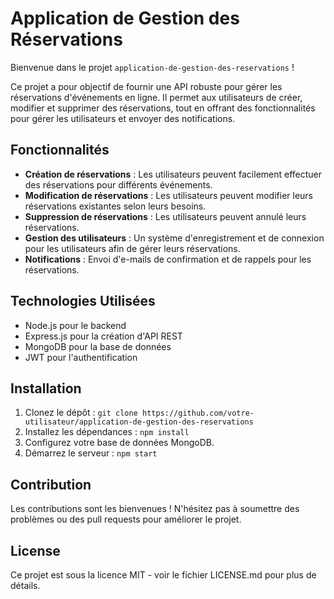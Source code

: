 # Application de Gestion des Réservations

Bienvenue dans le projet `application-de-gestion-des-reservations` !

Ce projet a pour objectif de fournir une API robuste pour gérer les réservations d'événements en ligne. Il permet aux utilisateurs de créer, modifier et supprimer des réservations, tout en offrant des fonctionnalités pour gérer les utilisateurs et envoyer des notifications.

## Fonctionnalités

- **Création de réservations** : Les utilisateurs peuvent facilement effectuer des réservations pour différents événements.
- **Modification de réservations** : Les utilisateurs peuvent modifier leurs réservations existantes selon leurs besoins.
- **Suppression de réservations** : Les utilisateurs peuvent annulé leurs réservations.
- **Gestion des utilisateurs** : Un système d'enregistrement et de connexion pour les utilisateurs afin de gérer leurs réservations.
- **Notifications** : Envoi d'e-mails de confirmation et de rappels pour les réservations.

## Technologies Utilisées

- Node.js pour le backend
- Express.js pour la création d'API REST
- MongoDB pour la base de données
- JWT pour l'authentification

## Installation

1. Clonez le dépôt : `git clone https://github.com/votre-utilisateur/application-de-gestion-des-reservations`
2. Installez les dépendances : `npm install`
3. Configurez votre base de données MongoDB.
4. Démarrez le serveur : `npm start`

## Contribution

Les contributions sont les bienvenues ! N'hésitez pas à soumettre des problèmes ou des pull requests pour améliorer le projet.

## License

Ce projet est sous la licence MIT - voir le fichier LICENSE.md pour plus de détails.
